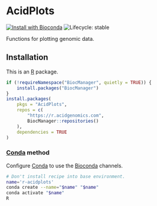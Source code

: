 # AcidPlots

[![Install with Bioconda](https://img.shields.io/badge/install%20with-bioconda-brightgreen.svg)](http://bioconda.github.io/recipes/r-acidplots/README.html) ![Lifecycle: stable](https://img.shields.io/badge/lifecycle-stable-green.svg)

Functions for plotting genomic data.

## Installation

This is an [R][] package.

```r
if (!requireNamespace("BiocManager", quietly = TRUE)) {
    install.packages("BiocManager")
}
install.packages(
    pkgs = "AcidPlots",
    repos = c(
        "https://r.acidgenomics.com",
        BiocManager::repositories()
    ),
    dependencies = TRUE
)
```

### [Conda][] method

Configure [Conda][] to use the [Bioconda][] channels.

```sh
# Don't install recipe into base environment.
name='r-acidplots'
conda create --name="$name" "$name"
conda activate "$name"
R
```

[bioconda]: https://bioconda.github.io/
[conda]: https://conda.io/
[r]: https://www.r-project.org/

